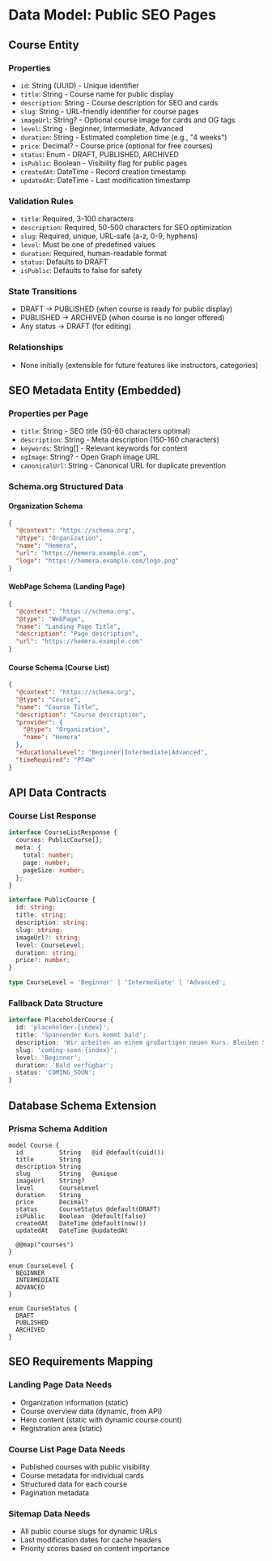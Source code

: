 # Data Model: Public SEO Pages

## Course Entity

### Properties
- `id`: String (UUID) - Unique identifier
- `title`: String - Course name for public display
- `description`: String - Course description for SEO and cards
- `slug`: String - URL-friendly identifier for course pages
- `imageUrl`: String? - Optional course image for cards and OG tags
- `level`: String - Beginner, Intermediate, Advanced
- `duration`: String - Estimated completion time (e.g., "4 weeks")
- `price`: Decimal? - Course price (optional for free courses)
- `status`: Enum - DRAFT, PUBLISHED, ARCHIVED
- `isPublic`: Boolean - Visibility flag for public pages
- `createdAt`: DateTime - Record creation timestamp
- `updatedAt`: DateTime - Last modification timestamp

### Validation Rules
- `title`: Required, 3-100 characters
- `description`: Required, 50-500 characters for SEO optimization
- `slug`: Required, unique, URL-safe (a-z, 0-9, hyphens)
- `level`: Must be one of predefined values
- `duration`: Required, human-readable format
- `status`: Defaults to DRAFT
- `isPublic`: Defaults to false for safety

### State Transitions
- DRAFT → PUBLISHED (when course is ready for public display)
- PUBLISHED → ARCHIVED (when course is no longer offered)
- Any status → DRAFT (for editing)

### Relationships
- None initially (extensible for future features like instructors, categories)

## SEO Metadata Entity (Embedded)

### Properties per Page
- `title`: String - SEO title (50-60 characters optimal)
- `description`: String - Meta description (150-160 characters)
- `keywords`: String[] - Relevant keywords for content
- `ogImage`: String? - Open Graph image URL
- `canonicalUrl`: String - Canonical URL for duplicate prevention

### Schema.org Structured Data

#### Organization Schema
```json
{
  "@context": "https://schema.org",
  "@type": "Organization",
  "name": "Hemera",
  "url": "https://hemera.example.com",
  "logo": "https://hemera.example.com/logo.png"
}
```

#### WebPage Schema (Landing Page)
```json
{
  "@context": "https://schema.org",
  "@type": "WebPage",
  "name": "Landing Page Title",
  "description": "Page description",
  "url": "https://hemera.example.com"
}
```

#### Course Schema (Course List)
```json
{
  "@context": "https://schema.org",
  "@type": "Course",
  "name": "Course Title",
  "description": "Course description",
  "provider": {
    "@type": "Organization",
    "name": "Hemera"
  },
  "educationalLevel": "Beginner|Intermediate|Advanced",
  "timeRequired": "PT4W"
}
```

## API Data Contracts

### Course List Response
```typescript
interface CourseListResponse {
  courses: PublicCourse[];
  meta: {
    total: number;
    page: number;
    pageSize: number;
  };
}

interface PublicCourse {
  id: string;
  title: string;
  description: string;
  slug: string;
  imageUrl?: string;
  level: CourseLevel;
  duration: string;
  price?: number;
}

type CourseLevel = 'Beginner' | 'Intermediate' | 'Advanced';
```

### Fallback Data Structure
```typescript
interface PlaceholderCourse {
  id: 'placeholder-{index}';
  title: 'Spannender Kurs kommt bald';
  description: 'Wir arbeiten an einem großartigen neuen Kurs. Bleiben Sie dran!';
  slug: 'coming-soon-{index}';
  level: 'Beginner';
  duration: 'Bald verfügbar';
  status: 'COMING_SOON';
}
```

## Database Schema Extension

### Prisma Schema Addition
```prisma
model Course {
  id          String   @id @default(cuid())
  title       String
  description String
  slug        String   @unique
  imageUrl    String?
  level       CourseLevel
  duration    String
  price       Decimal?
  status      CourseStatus @default(DRAFT)
  isPublic    Boolean  @default(false)
  createdAt   DateTime @default(now())
  updatedAt   DateTime @updatedAt

  @@map("courses")
}

enum CourseLevel {
  BEGINNER
  INTERMEDIATE
  ADVANCED
}

enum CourseStatus {
  DRAFT
  PUBLISHED
  ARCHIVED
}
```

## SEO Requirements Mapping

### Landing Page Data Needs
- Organization information (static)
- Course overview data (dynamic, from API)
- Hero content (static with dynamic course count)
- Registration area (static)

### Course List Page Data Needs
- Published courses with public visibility
- Course metadata for individual cards
- Structured data for each course
- Pagination metadata

### Sitemap Data Needs
- All public course slugs for dynamic URLs
- Last modification dates for cache headers
- Priority scores based on content importance